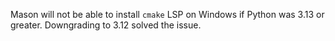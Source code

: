 Mason will not be able to install `cmake` LSP on Windows if Python was 3.13 or greater. Downgrading to 3.12 solved the issue.
